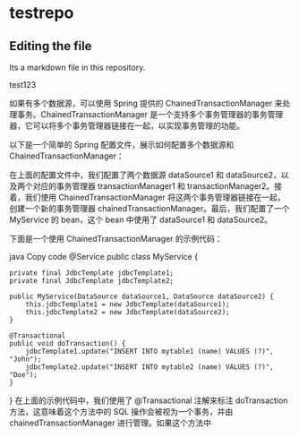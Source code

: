# testrepo

## Editing the file

Its a markdown file in this repository.

test123

如果有多个数据源，可以使用 Spring 提供的 ChainedTransactionManager 来处理事务。ChainedTransactionManager 是一个支持多个事务管理器的事务管理器，它可以将多个事务管理器链接在一起，以实现事务管理的功能。

以下是一个简单的 Spring 配置文件，展示如何配置多个数据源和 ChainedTransactionManager：

<bean id="dataSource1" class="org.apache.commons.dbcp2.BasicDataSource">
    <property name="driverClassName" value="com.mysql.jdbc.Driver" />
    <property name="url" value="jdbc:mysql://localhost:3306/db1" />
    <property name="username" value="root" />
    <property name="password" value="password" />
</bean>

<bean id="dataSource2" class="org.apache.commons.dbcp2.BasicDataSource">
    <property name="driverClassName" value="com.mysql.jdbc.Driver" />
    <property name="url" value="jdbc:mysql://localhost:3306/db2" />
    <property name="username" value="root" />
    <property name="password" value="password" />
</bean>

<bean id="transactionManager1" class="org.springframework.jdbc.datasource.DataSourceTransactionManager">
    <property name="dataSource" ref="dataSource1" />
</bean>

<bean id="transactionManager2" class="org.springframework.jdbc.datasource.DataSourceTransactionManager">
    <property name="dataSource" ref="dataSource2" />
</bean>

<bean id="chainedTransactionManager" class="org.springframework.transaction.support.ChainedTransactionManager">
    <property name="transactionManagers">
        <list>
            <ref bean="transactionManager1" />
            <ref bean="transactionManager2" />
        </list>
    </property>
</bean>

<bean id="myService" class="com.example.MyService">
    <property name="dataSource1" ref="dataSource1" />
    <property name="dataSource2" ref="dataSource2" />
</bean>

在上面的配置文件中，我们配置了两个数据源 dataSource1 和 dataSource2，以及两个对应的事务管理器 transactionManager1 和 transactionManager2。接着，我们使用 ChainedTransactionManager 将这两个事务管理器链接在一起，创建一个新的事务管理器 chainedTransactionManager。最后，我们配置了一个 MyService 的 bean，这个 bean 中使用了 dataSource1 和 dataSource2。

下面是一个使用 ChainedTransactionManager 的示例代码：

java
Copy code
@Service
public class MyService {

    private final JdbcTemplate jdbcTemplate1;
    private final JdbcTemplate jdbcTemplate2;

    public MyService(DataSource dataSource1, DataSource dataSource2) {
        this.jdbcTemplate1 = new JdbcTemplate(dataSource1);
        this.jdbcTemplate2 = new JdbcTemplate(dataSource2);
    }

    @Transactional
    public void doTransaction() {
        jdbcTemplate1.update("INSERT INTO mytable1 (name) VALUES (?)", "John");
        jdbcTemplate2.update("INSERT INTO mytable2 (name) VALUES (?)", "Doe");
    }

}
在上面的示例代码中，我们使用了 @Transactional 注解来标注 doTransaction 方法，这意味着这个方法中的 SQL 操作会被视为一个事务，并由 chainedTransactionManager 进行管理。如果这个方法中
